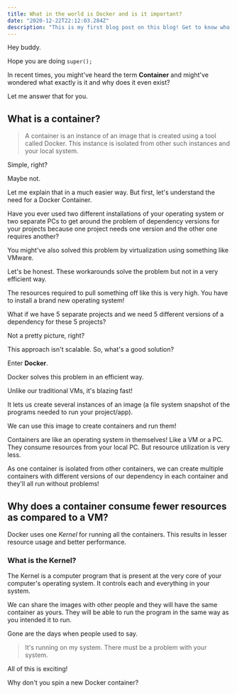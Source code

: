 ```yaml
---
title: What in the world is Docker and is it important? 
date: "2020-12-22T22:12:03.284Z"
description: "This is my first blog post on this blog! Get to know who I am and why I created this blog."
---
```


Hey buddy.

Hope you are doing `super();`

In recent times, you might've heard the term **Container** and might've wondered what exactly is it and why does it even exist?

Let me answer that for you.

## What is a container?

> A container is an instance of an image that is created using a tool called Docker. This instance is isolated from other such instances and your local system.


Simple, right?

Maybe not.

Let me explain that in a much easier way. But first, let's understand the need for a Docker Container.

Have you ever used two different installations of your operating system or two separate PCs to get around the problem of dependency versions for your projects because one project needs one version and the other one requires another?

You might've also solved this problem by virtualization using something like VMware.

Let's be honest. These workarounds solve the problem but not in a very efficient way.

The resources required to pull something off like this is very high. You have to install a brand new operating system!

What if we have 5 separate projects and we need 5 different versions of a dependency for these 5 projects?

Not a pretty picture, right?

This approach isn't scalable. So, what's a good solution?

Enter **Docker**.

Docker solves this problem in an efficient way.

Unlike our traditional VMs, it's blazing fast!

It lets us create several instances of an image (a file system snapshot of the programs needed to run your project/app).

We can use this image to create containers and run them!

Containers are like an operating system in themselves! Like a VM or a PC. They consume resources from your local PC. But resource utilization is very less.

As one container is isolated from other containers, we can create multiple containers with different versions of our dependency in each container and they'll all run without problems!

## Why does a container consume fewer resources as compared to a VM?

Docker uses one *Kernel* for running all the containers.
This results in lesser resource usage and better performance.

### What is the Kernel?

The Kernel is a computer program that is present at the very core of your computer's operating system. It controls each and everything in your system.

We can share the images with other people and they will have the same container as yours. They will be able to run the program in the same way as you intended it to run.

Gone are the days when people used to say.

> It's running on my system. There must be a problem with your system.

All of this is exciting!

Why don't you spin a new Docker container?